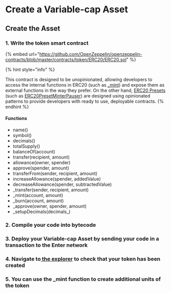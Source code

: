 # Create a Variable-cap Asset

## Create the Asset

### 1. Write the token smart contract

{% embed url="https://github.com/OpenZeppelin/openzeppelin-contracts/blob/master/contracts/token/ERC20/ERC20.sol" %}

{% hint style="info" %}
This contract is designed to be unopinionated, allowing developers to access the internal functions in ERC20 (such as [\_mint](https://docs.openzeppelin.com/contracts/3.x/api/token/erc20#ERC20-\_mint-address-uint256-)) and expose them as external functions in the way they prefer. On the other hand, [ERC20 Presets](https://docs.openzeppelin.com/contracts/3.x/erc20#Presets) (such as [ERC20PresetMinterPauser](https://docs.openzeppelin.com/contracts/3.x/api/presets#ERC20PresetMinterPauser)) are designed using opinionated patterns to provide developers with ready to use, deployable contracts.
{% endhint %}

#### Functions

* name()
* symbol()
* decimals()
* totalSupply()
* balanceOf(account)
* transfer(recipient, amount)
* allowance(owner, spender)
* approve(spender, amount)
* transferFrom(sender, recipient, amount)
* increaseAllowance(spender, addedValue)
* decreaseAllowance(spender, subtractedValue)
* \_transfer(sender, recipient, amount)
* \_mint(account, amount)
* \_burn(account, amount)
* \_approve(owner, spender, amount)
* \_setupDecimals(decimals\_)

### 2. Compile your code into bytecode

### 3. Deploy your Variable-cap Asset by sending your code in a transaction to the Enter network

### 4. Navigate to[ the explorer](https://scantest.entercoin.net) to check that your token has been created

### 5. **You can use the \_mint function to create additional units of the token**
